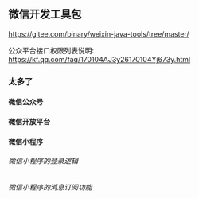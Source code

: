 ## 微信开发工具包
https://gitee.com/binary/weixin-java-tools/tree/master/

公众平台接口权限列表说明:
https://kf.qq.com/faq/170104AJ3y26170104Yj673y.html
### 太多了
#### 微信公众号
#### 微信开放平台
#### 微信小程序

###### 微信小程序的登录逻辑

###### 微信小程序的消息订阅功能